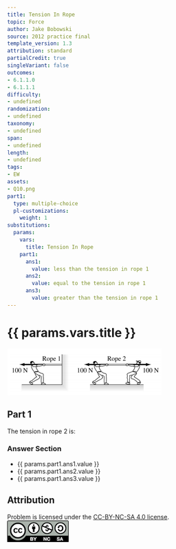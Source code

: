 ```yaml
---
title: Tension In Rope
topic: Force
author: Jake Bobowski
source: 2012 practice final
template_version: 1.3
attribution: standard
partialCredit: true
singleVariant: false
outcomes:
- 6.1.1.0
- 6.1.1.1
difficulty:
- undefined
randomization:
- undefined
taxonomy:
- undefined
span:
- undefined
length:
- undefined
tags:
- EW
assets:
- Q10.png
part1:
  type: multiple-choice
  pl-customizations:
    weight: 1
substitutions:
  params:
    vars:
      title: Tension In Rope
    part1:
      ans1:
        value: less than the tension in rope 1
      ans2:
        value: equal to the tension in rope 1
      ans3:
        value: greater than the tension in rope 1
---
```

# {{ params.vars.title }}
<img src="Q10.png" alt= "Rope 1 depicts a single individual pulling on a rope, exerting 100N force on the rope. Rope 2 depicts two individuals pulling on opposite ends of the rope, each individual exterts 100N force on the rope" >

## Part 1

The tension in rope 2 is:

### Answer Section

- {{ params.part1.ans1.value }}
- {{ params.part1.ans2.value }}
- {{ params.part1.ans3.value }}

## Attribution

Problem is licensed under the [CC-BY-NC-SA 4.0 license](https://creativecommons.org/licenses/by-nc-sa/4.0/).<br> ![The Creative Commons 4.0 license requiring attribution-BY, non-commercial-NC, and share-alike-SA license.](https://raw.githubusercontent.com/firasm/bits/master/by-nc-sa.png)